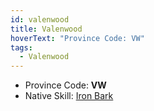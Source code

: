 ```yaml
---
id: valenwood
title: Valenwood
hoverText: "Province Code: VW"
tags:
  - Valenwood
---
```


- Province Code: **VW**
- Native Skill: [Iron Bark](/docs/all/enemy-skills/native-skills/iron-bark)

